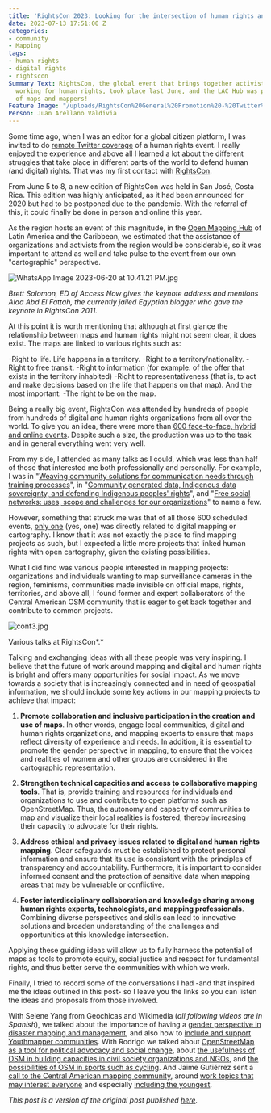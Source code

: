 ```yaml
---
title: 'RightsCon 2023: Looking for the intersection of human rights and maps'
date: 2023-07-13 17:51:00 Z
categories:
- community
- Mapping
tags:
- human rights
- digital rights
- rightscon
Summary Text: RightsCon, the global event that brings together activists and organizations
  working for human rights, took place last June, and the LAC Hub was present in search
  of maps and mappers!
Feature Image: "/uploads/RightsCon%20General%20Promotion%20-%20Twitter%20header.png"
Person: Juan Arellano Valdivia
---
```


Some time ago, when I was an editor for a global citizen platform, I was invited to do [remote Twitter coverage](https://community.globalvoices.org/2016/04/rightscon-translation-lab-was-powered-by-gv-and-meedan/) of a human rights event. I really enjoyed the experience and above all I learned a lot about the different struggles that take place in different parts of the world to defend human (and digital) rights. That was my first contact with [RightsCon](https://www.rightscon.org/about-and-contact/).

From June 5 to 8, a new edition of RightsCon was held in San José, Costa Rica. This edition was highly anticipated, as it had been announced for 2020 but had to be postponed due to the pandemic. With the referral of this, it could finally be done in person and online this year.

As the region hosts an event of this magnitude, in the [Open Mapping Hub](https://www.hotosm.org/hubs/latam-hub) of Latin America and the Caribbean, we estimated that the assistance of organizations and activists from the region would be considerable, so it was important to attend as well and take pulse to the event from our own "cartographic" perspective.

![WhatsApp Image 2023-06-20 at 10.41.21 PM.jpg](/uploads/WhatsApp%20Image%202023-06-20%20at%2010.41.21%20PM.jpg)

*Brett Solomon, ED of Access Now gives the keynote address and mentions Alaa Abd El Fattah, the currently jailed Egyptian blogger who gave the keynote in RightsCon 2011.*

At this point it is worth mentioning that although at first glance the relationship between maps and human rights might not seem clear, it does exist. The maps are linked to various rights such as:

-Right to life. Life happens in a territory.
-Right to a territory/nationality.
-Right to free transit.
-Right to information (for example: of the offer that exists in the territory inhabited)
-Right to representativeness (that is, to act and make decisions based on the life that happens on that map). And the most important:
-The right to be on the map.

Being a really big event, RightsCon was attended by hundreds of people from hundreds of digital and human rights organizations from all over the world. To give you an idea, there were more than [600 face-to-face, hybrid and online events](https://rightscon.summit.tc/t/rightscon-costa-rica-2023/events/agenda). Despite such a size, the production was up to the task and in general everything went very well.

From my side, I attended as many talks as I could, which was less than half of those that interested me both professionally and personally. For example, I was in "[Weaving community solutions for communication needs through training processes](https://twitter.com/Cyberjuan/status/1666103542594039813)", in "[Community generated data, Indigenous data sovereignty, and defending Indigenous peoples' rights](https://twitter.com/Cyberjuan/status/1666163079204184064)", and "[Free social networks: uses, scope and challenges for our organizations](https://twitter.com/Cyberjuan/status/1666501700050362385)" to name a few.

However, something that struck me was that of all those 600 scheduled events, [only one](https://rightscon.summit.tc/t/rightscon-costa-rica-2023/events/una-comunidad-del-espacio-vacio-del-mapa-digital-creando-sus-propias-soluciones-tecnologicas-fei36UsuDCAkyPfsUEKdEk) (yes, one) was directly related to digital mapping or cartography. I know that it was not exactly the place to find mapping projects as such, but I expected a little more projects that linked human rights with open cartography, given the existing possibilities.

What I did find was various people interested in mapping projects: organizations and individuals wanting to map surveillance cameras in the region, feminisms, communities made invisible on official maps, rights, territories, and above all, I found former and expert collaborators of the Central American OSM community that is eager to get back together and contribute to common projects.

![conf3.jpg](/uploads/conf3.jpg)

Various talks at RightsCon\*.\*

Talking and exchanging ideas with all these people was very inspiring. I believe that the future of work around mapping and digital and human rights is bright and offers many opportunities for social impact. As we move towards a society that is increasingly connected and in need of geospatial information, we should include some key actions in our mapping projects to achieve that impact:

1. **Promote collaboration and inclusive participation in the creation and use of maps**. In other words, engage local communities, digital and human rights organizations, and mapping experts to ensure that maps reflect diversity of experience and needs. In addition, it is essential to promote the gender perspective in mapping, to ensure that the voices and realities of women and other groups are considered in the cartographic representation.

2. **Strengthen technical capacities and access to collaborative mapping tools**. That is, provide training and resources for individuals and organizations to use and contribute to open platforms such as OpenStreetMap. Thus, the autonomy and capacity of communities to map and visualize their local realities is fostered, thereby increasing their capacity to advocate for their rights.

3. **Address ethical and privacy issues related to digital and human rights mapping**. Clear safeguards must be established to protect personal information and ensure that its use is consistent with the principles of transparency and accountability. Furthermore, it is important to consider informed consent and the protection of sensitive data when mapping areas that may be vulnerable or conflictive.

4. **Foster interdisciplinary collaboration and knowledge sharing among human rights experts, technologists, and mapping professionals**. Combining diverse perspectives and skills can lead to innovative solutions and broaden understanding of the challenges and opportunities at this knowledge intersection.

Applying these guiding ideas will allow us to fully harness the potential of maps as tools to promote equity, social justice and respect for fundamental rights, and thus better serve the communities with which we work.

Finally, I tried to record some of the conversations I had -and that inspired me the ideas outlined in this post- so I leave you the links so you can listen the ideas and proposals from those involved.

With Selene Yang from Geochicas and Wikimedia (*all following videos are in Spanish*), we talked about the importance of having a [gender perspective in disaster mapping and management](https://www.tiktok.com/@mapeoabierto_la/video/7244189276886404358), and also how to [include and support Youthmapper communities](https://www.tiktok.com/@mapeoabierto_la/video/7245693273925242118?lang=es). With Rodrigo we talked about [OpenStreetMap as a tool for political advocacy and social change](https://www.tiktok.com/@mapeoabierto_la/video/7244569100196875526), about [the usefulness of OSM in building capacities in civil society organizations and NGOs](https://www.tiktok.com/@mapeoabierto_la/video/7246438991539719429), and [the possibilities of OSM in sports such as cycling](https://www.tiktok.com/@mapeoabierto_la/video/7247537901586664709?lang=es). And Jaime Gutiérrez sent a[ call to the Central American mapping community](https://www.tiktok.com/@mapeoabierto_la/video/7244961777593732357), around [work topics that may interest everyone](https://www.tiktok.com/@mapeoabierto_la/video/7247110539162242309) and especially [including the youngest](https://www.tiktok.com/@mapeoabierto_la/video/7247888741551951109?lang=es).

*This post is a version of the original post published [here](https://cyberjuan.medium.com/rightscon-2023-human-and-digital-rights-e4ffddebb170).*